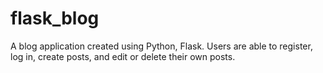 # flask_blog
A blog application created using Python, Flask. Users are able to register, log in, create posts, and edit or delete their own posts.

